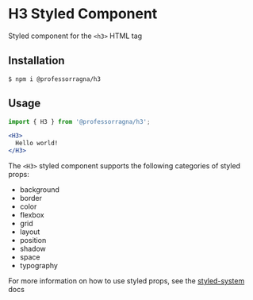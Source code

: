 # H3 Styled Component

Styled component for the `<h3>` HTML tag

## Installation

```
$ npm i @professorragna/h3
```

## Usage

```jsx
import { H3 } from '@professorragna/h3';

<H3>
  Hello world!
</H3>
```

The `<H3>` styled component supports the following categories of styled props:

- background
- border
- color
- flexbox
- grid
- layout
- position
- shadow
- space
- typography

For more information on how to use styled props, see the [styled-system](https://styled-system.com/api/) docs
